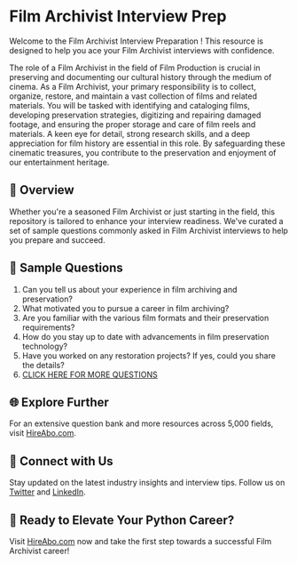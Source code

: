 # Film Archivist Interview Prep

Welcome to the Film Archivist Interview Preparation ! This resource is designed to help you ace your Film Archivist interviews with confidence.

The role of a Film Archivist in the field of Film Production is crucial in preserving and documenting our cultural history through the medium of cinema. As a Film Archivist, your primary responsibility is to collect, organize, restore, and maintain a vast collection of films and related materials. You will be tasked with identifying and cataloging films, developing preservation strategies, digitizing and repairing damaged footage, and ensuring the proper storage and care of film reels and materials. A keen eye for detail, strong research skills, and a deep appreciation for film history are essential in this role. By safeguarding these cinematic treasures, you contribute to the preservation and enjoyment of our entertainment heritage.

## 🚀 Overview

Whether you're a seasoned Film Archivist or just starting in the field, this repository is tailored to enhance your interview readiness. We've curated a set of sample questions commonly asked in Film Archivist interviews to help you prepare and succeed.

## 📝 Sample Questions

1. Can you tell us about your experience in film archiving and preservation?
2. What motivated you to pursue a career in film archiving?
3. Are you familiar with the various film formats and their preservation requirements?
4. How do you stay up to date with advancements in film preservation technology?
5. Have you worked on any restoration projects? If yes, could you share the details?
6. [CLICK HERE FOR MORE QUESTIONS](https://hireabo.com/job/16_2_17/Film%20Archivist)

## 🌐 Explore Further

For an extensive question bank and more resources across 5,000 fields, visit [HireAbo.com](https://www.hireabo.com).

## 📱 Connect with Us

Stay updated on the latest industry insights and interview tips. Follow us on [Twitter](https://twitter.com/hireabo) and [LinkedIn](https://www.linkedin.com/in/hire-abo-3609972a8/).

## 🚀 Ready to Elevate Your Python Career?

Visit [HireAbo.com](https://www.hireabo.com) now and take the first step towards a successful Film Archivist career!